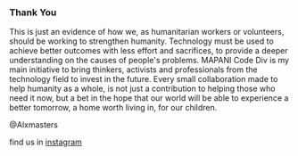 ### Thank You
This is just an evidence of how we, as humanitarian workers or volunteers, should be working to strengthen humanity.
Technology must be used to achieve better outcomes with less effort and sacrifices, to provide a deeper understanding on the causes of people's problems.
MAPANI Code Div is my main initiative to bring thinkers, activists and professionals from the technology field to invest in the future. Every small collaboration made to help humanity as a whole, is not just a contribution to helping those who need it now, but a bet in the hope that our world will be able to experience a better tomorrow, a home worth living in, for our children.

@Alxmasters


find us in [instagram](https://www.instagram.com/mapanivzla/)